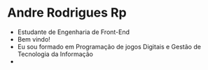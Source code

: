 # Andre Rodrigues Rp       
- Estudante de Engenharia de Front-End 
- Bem vindo! 
- Eu sou formado em Programação de jogos Digitais e Gestão de Tecnologia da Informação
-
